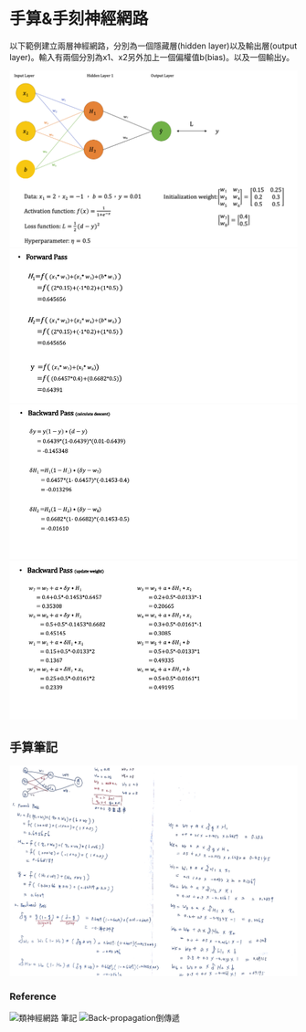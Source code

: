 # 手算&手刻神經網路
以下範例建立兩層神經網路，分別為一個隱藏層(hidden layer)以及輸出層(output layer)。輸入有兩個分別為x1、x2另外加上一個偏權值b(bias)。以及一個輸出y。


![](./screenshot/img01.png)
![](./screenshot/img02.png)
![](./screenshot/img03.png)
![](./screenshot/img04.png)

##  手算筆記
![](./screenshot/note.png)


### Reference
![類神經網路 筆記](https://darren1231.pixnet.net/blog/post/338810666-%E9%A1%9E%E7%A5%9E%E7%B6%93%E7%B6%B2%E8%B7%AF%28backpropagation%29-%E7%AD%86%E8%A8%98)
![Back-propagation倒傳遞](https://medium.com/ai-academy-taiwan/back-propagation-3946e8ed8c55)
